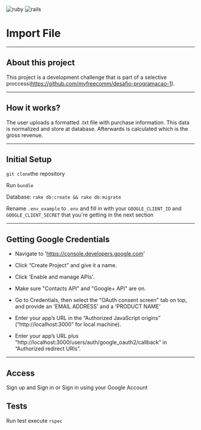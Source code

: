 ![ruby](https://img.shields.io/badge/Ruby-2.4.2-red.svg)
![rails](https://img.shields.io/badge/Rails-5.0.7-red.svg)

# Import File

----
## About this project
This project is a development challenge that is part of a selective proccess(https://github.com/myfreecomm/desafio-programacao-1).


----
## How it works?
The user uploads a formatted .txt file with purchase information. This data is normalized and store at database. Afterwards is calculated which is the gross revenue.

----
## Initial Setup
`git clone`the repository

Run `bundle`

Database: `rake db:create && rake db:migrate`

Rename `.env_example` to `.env` and fill in with your `GOOGLE_CLIENT_ID` and `GOOGLE_CLIENT_SECRET` that you're getting in the next section

----
## Getting Google Credentials
* Navigate to 'https://console.developers.google.com'

* Click “Create Project” and give it a name.

* Click 'Enable and manage APIs'.

* Make sure "Contacts API" and "Google+ API" are on.

* Go to Credentials, then select the "OAuth consent screen" tab on top, and provide an 'EMAIL ADDRESS' and a 'PRODUCT NAME'

* Enter your app’s URL in the “Authorized JavaScript origins” (“http://localhost:3000” for local machine).

* Enter your app’s URL plus “http://localhost:3000/users/auth/google_oauth2/callback” in “Authorized redirect URIs”.

----
## Access
Sign up and Sign in or Sign in using your Google Account


## Tests

Run test execute `rspec`
